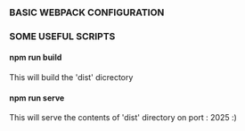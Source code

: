 ### BASIC WEBPACK CONFIGURATION

### SOME USEFUL SCRIPTS

#### npm run build
  This will build the 'dist' dicrectory
#### npm run serve
  This will serve the contents of 'dist' directory on port : 2025 :)
